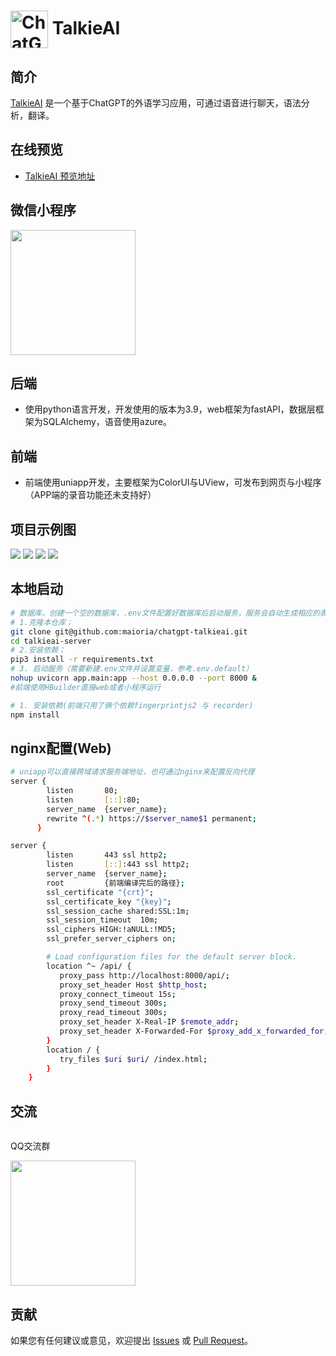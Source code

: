 # <img src="http://minio.prejade.com/talkieai/icon.png" width="60px" align="center" alt="ChatGPT-TalkieAI icon"> TalkieAI

## 简介
[TalkieAI](https://github.com/maioria/chatgpt-talkieai) 是一个基于ChatGPT的外语学习应用，可通过语音进行聊天，语法分析，翻译。
## 在线预览

- [TalkieAI 预览地址](https://talkie.prejade.com/)

## 微信小程序
  <div style="display:flex;">
  	<div style="padding-right:24px;">
      <img src="http://minio.prejade.com/talkieai/WechatIMG178.jpg" style="width:200px" />
  	</div>
  </div>


## 后端
- 使用python语言开发，开发使用的版本为3.9，web框架为fastAPI，数据层框架为SQLAlchemy，语音使用azure。
## 前端
- 前端使用uniapp开发，主要框架为ColorUI与UView，可发布到网页与小程序（APP端的录音功能还未支持好） 

## 项目示例图
![](http://minio.prejade.com/talkieai/%E6%88%AA%E5%B1%8F2023-07-10%2011.21.35.png)
![](http://minio.prejade.com/talkieai/%E6%88%AA%E5%B1%8F2023-07-10%2011.20.08.png)
![](http://minio.prejade.com/talkieai/%E6%88%AA%E5%B1%8F2023-07-10%2011.20.35.png)
![](http://minio.prejade.com/talkieai/%E6%88%AA%E5%B1%8F2023-07-10%2011.22.48.png)
## 本地启动
```bash
# 数据库，创建一个空的数据库，.env文件配置好数据库后启动服务，服务会自动生成相应的表
# 1.克隆本仓库；
git clone git@github.com:maioria/chatgpt-talkieai.git
cd talkieai-server
# 2.安装依赖；
pip3 install -r requirements.txt
# 3. 启动服务（需要新建.env文件并设置变量，参考.env.default）
nohup uvicorn app.main:app --host 0.0.0.0 --port 8000 &
#前端使用HBuilder直接web或者小程序运行

# 1. 安装依赖(前端只用了俩个依赖fingerprintjs2 与 recorder)
npm install
```
## nginx配置(Web)
```bash
# uniapp可以直接跨域请求服务端地址，也可通过nginx来配置反向代理
server {
        listen       80;
        listen       [::]:80;
        server_name  {server_name};
        rewrite ^(.*) https://$server_name$1 permanent;
      }

server {
        listen       443 ssl http2;
        listen       [::]:443 ssl http2;
        server_name  {server_name};
        root         {前端编译完后的路径};
        ssl_certificate "{crt}";
        ssl_certificate_key "{key}";
        ssl_session_cache shared:SSL:1m;
        ssl_session_timeout  10m;
        ssl_ciphers HIGH:!aNULL:!MD5;
        ssl_prefer_server_ciphers on;

        # Load configuration files for the default server block.
        location ^~ /api/ {
           proxy_pass http://localhost:8000/api/;
           proxy_set_header Host $http_host;
           proxy_connect_timeout 15s;
           proxy_send_timeout 300s;
           proxy_read_timeout 300s;
           proxy_set_header X-Real-IP $remote_addr;
           proxy_set_header X-Forwarded-For $proxy_add_x_forwarded_for;
        }
        location / {
           try_files $uri $uri/ /index.html;
        }
    }
```
## 交流
  <div style="display:flex;">
  	<div style="padding-right:24px;">
  		<p>QQ交流群</p>
      <img src="http://minio.prejade.com/talkieai/WechatIMG158.jpg" style="width:200px" />
  	</div>
  </div>

## 贡献
如果您有任何建议或意见，欢迎提出 [Issues](https://github.com/maioria/chatgpt-talkieai/issues) 或 [ Pull Request](https://github.com/maioria/chatgpt-talkieai/pulls)。
